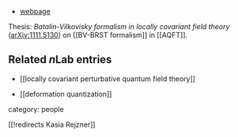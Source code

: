 
* [webpage](http://rejzner.com/)

Thesis: _Batalin-Vilkovisky formalism in locally covariant field theory_ ([arXiv:1111.5130](http://arxiv.org/abs/1111.5130)) on [[BV-BRST formalism]] in [[AQFT]].

## Related $n$Lab entries

* [[locally covariant perturbative quantum field theory]]

* [[deformation quantization]]


category: people

[[!redirects Kasia Rejzner]]
